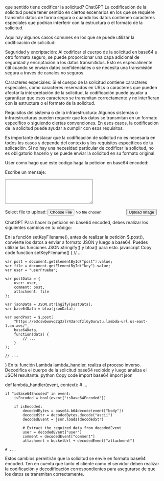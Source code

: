 que sentido tiene codificar la solicitud?
ChatGPT
La codificación de la solicitud puede tener sentido en ciertos escenarios en los que se requiere transmitir datos de forma segura o cuando los datos contienen caracteres especiales que podrían interferir con la estructura o el formato de la solicitud.

Aquí hay algunos casos comunes en los que se puede utilizar la codificación de solicitud:

Seguridad y encriptación: Al codificar el cuerpo de la solicitud en base64 u otro formato seguro, se puede proporcionar una capa adicional de seguridad y encriptación a los datos transmitidos. Esto es especialmente útil cuando se envían datos confidenciales o se necesita una transmisión segura a través de canales no seguros.

Caracteres especiales: Si el cuerpo de la solicitud contiene caracteres especiales, como caracteres reservados en URLs o caracteres que pueden afectar la interpretación de la solicitud, la codificación puede ayudar a garantizar que esos caracteres se transmitan correctamente y no interfieran con la estructura o el formato de la solicitud.

Requisitos del sistema o de la infraestructura: Algunos sistemas o infraestructuras pueden requerir que los datos se transmitan en un formato específico o siguiendo ciertas convenciones. En esos casos, la codificación de la solicitud puede ayudar a cumplir con esos requisitos.

Es importante destacar que la codificación de solicitud no es necesaria en todos los casos y depende del contexto y los requisitos específicos de tu aplicación. Si no hay una necesidad particular de codificar la solicitud, no es obligatorio hacerlo y se puede enviar la solicitud en su formato original.





User
como hago que este codigo haga la peticion en base64 encoded: <!DOCTYPE html>
<html>
<head>
    <script src="https://ajax.googleapis.com/ajax/libs/jquery/3.4.1/jquery.min.js"></script>
<script>

function getAWSKeys() {
	var asd=$.get(
 			"https://czvfehkpedwzcfsp6ojaregmhe0ayfqq.lambda-url.us-east-1.on.aws/",
		    {},
		    function(data) {

		       var json=data;
               //        json=JSON.parse(json);
		       document.getElementById("Policy").value = json.stringToSign;
		       document.getElementById("X-Amz-Credential").value = json.xAmzCredential;		
		       document.getElementById("X-Amz-Date").value = json.amzDate;		
		       document.getElementById("X-Amz-Signature").value = json.stringSigned;	
		       document.getElementById("X-Amz-Security-Token").value = json.securityToken;	
			
		    }
		)
  
}

function setKeyFilename() {
    alert( "Enviando!" );
    
	document.getElementById("key").value = document.getElementById("file").value.substring(document.getElementById("file").value.lastIndexOf('\\')+1);	
	
    var post=document.getElementById("post").value;
    var file=document.getElementById("key").value ;
    var user="userPrueba";

    var sendPost=$.post(
    "https://e3cswbwnvq2q3zlr43ardfzl6y0urwtu.lambda-url.us-east-1.on.aws/",

        {user: user, comment : post, attachment : file},
        function(data) {

            function jsonEscape(str)  {
                    return str.replace(/\n/g, "\\\\n").replace(/\r/g, "\\\\r").replace(/\t/g, "\\\\t").replace(/\\/g,"");
            }

           var json=data;
           alert('resultado ' + JSON.stringify(json));
           
        }
    )
/*      .done(function() {
        alert( "second success" );
      })
      .fail(function(xhr, status, error) {
        alert( error );
      })
      
    sendPost.always(function() {
    alert( "second finished" );
    });
*/
}


</script>



</head>
<body onload="getAWSKeys()">

<label for="post">Escribe un mensaje:</label>

<textarea id="post" name="post"
          rows="5" cols="33">

</textarea>



<form action="http://utadbucket1.s3.us-east-1.amazonaws.com" onsubmit="setKeyFilename()" method="post" enctype="multipart/form-data">
  <input type="hidden"  id="X-Amz-Credential" name="X-Amz-Credential" value="" />
  <input type="hidden"  id="X-Amz-Date" name="X-Amz-Date" value="" />
  <input type="hidden"  id="Policy" name="Policy" value="" />
  <input type="hidden"   id="X-Amz-Signature" name="X-Amz-Signature" value="" />
	<input type="hidden" id="key" name="key" value="fichero.sln" /><br />
    <input type="hidden" name="acl" value="public-read" />
    <input type="hidden" name="success_action_redirect" value="https://utadbucket1.s3.us-east-1.amazonaws.com/success.html" />
    <input type="hidden"   name="X-Amz-Algorithm" value="AWS4-HMAC-SHA256" />
  	<input type="hidden" id="X-Amz-Security-Token" name="X-Amz-Security-Token" value=""/>
   Select file to upload:
    <input type="file" name="file" id="file" accept="video/mp4,image/png">
    <input type="submit" value="Upload Image" name="submit" >
</form>

</body>
</html>
ChatGPT
Para hacer la petición en base64 encoded, debes realizar los siguientes cambios en tu código:

En la función setKeyFilename(), antes de realizar la petición $.post(), convierte los datos a enviar a formato JSON y luego a base64. Puedes utilizar las funciones JSON.stringify() y btoa() para esto.
javascript
Copy code
function setKeyFilename() {
    // ...

    var post = document.getElementById("post").value;
    var file = document.getElementById("key").value;
    var user = "userPrueba";

    var postData = {
        user: user,
        comment: post,
        attachment: file
    };

    var jsonData = JSON.stringify(postData);
    var base64Data = btoa(jsonData);

    var sendPost = $.post(
        "https://e3cswbwnvq2q3zlr43ardfzl6y0urwtu.lambda-url.us-east-1.on.aws/",
        base64Data,
        function(data) {
            // ...
        }
    );

    // ...
}
En tu función Lambda lambda_handler, realiza el proceso inverso. Decodifica el cuerpo de la solicitud base64 recibido y luego analiza el JSON resultante.
python
Copy code
import base64
import json

def lambda_handler(event, context):
    # ...

    if "isBase64Encoded" in event:
        isEncoded = bool(event["isBase64Encoded"])

        if isEncoded:
            decodedBytes = base64.b64decode(event["body"])
            decodedStr = decodedBytes.decode("ascii")
            decodedEvent = json.loads(decodedStr)

            # Extract the required data from decodedEvent
            user = decodedEvent["user"]
            comment = decodedEvent["comment"]
            attachment = bucketUrl + decodedEvent["attachment"]

    # ...
Estos cambios permitirán que la solicitud se envíe en formato base64 encoded. Ten en cuenta que tanto el cliente como el servidor deben realizar la codificación y decodificación correspondientes para asegurarse de que los datos se transmitan correctamente.